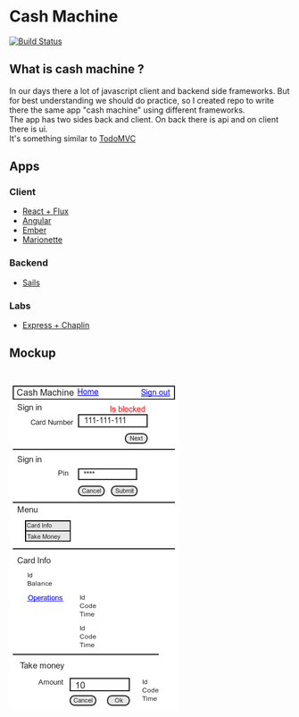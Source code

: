# Cash Machine
[![Build Status](https://travis-ci.org/ButuzGOL/cashmachine.svg?branch=master)](https://travis-ci.org/ButuzGOL/cashmachine)

## What is cash machine ?
In our days there a lot of javascript client and backend side frameworks. But for best understanding we should do practice, so I created repo to write there the same app "cash machine" using different frameworks.  
The app has two sides back and client. On back there is api and on client there is ui.  
It's something similar to [TodoMVC](https://github.com/tastejs/todomvc)

## Apps

### Client
* [React + Flux](https://github.com/ButuzGOL/cashmachine/tree/master/apps/react)
* [Angular](https://github.com/ButuzGOL/cashmachine/tree/master/apps/angular)
* [Ember](https://github.com/ButuzGOL/cashmachine/tree/master/apps/ember)
* [Marionette](https://github.com/ButuzGOL/cashmachine/tree/master/apps/marionette)  

### Backend
* [Sails](https://github.com/ButuzGOL/cashmachine/tree/master/apps/sails)

### Labs
* [Express + Chaplin](https://github.com/ButuzGOL/cashmachine/tree/master/apps/labs/express-chaplin)

## Mockup
# ![Mockup](mockup.png)

